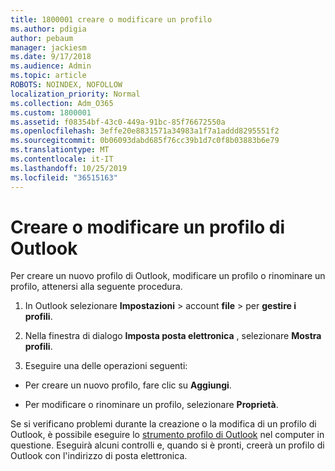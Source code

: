 ```yaml
---
title: 1800001 creare o modificare un profilo
ms.author: pdigia
author: pebaum
manager: jackiesm
ms.date: 9/17/2018
ms.audience: Admin
ms.topic: article
ROBOTS: NOINDEX, NOFOLLOW
localization_priority: Normal
ms.collection: Adm_O365
ms.custom: 1800001
ms.assetid: f08354bf-43c0-449a-91bc-85f76672550a
ms.openlocfilehash: 3effe20e8831571a34983a1f7a1addd8295551f2
ms.sourcegitcommit: 0b06093dabd685f76cc39b1d7c0f8b03883b6e79
ms.translationtype: MT
ms.contentlocale: it-IT
ms.lasthandoff: 10/25/2019
ms.locfileid: "36515163"
---
```

# <a name="create-or-edit-an-outlook-profile"></a>Creare o modificare un profilo di Outlook

Per creare un nuovo profilo di Outlook, modificare un profilo o rinominare un profilo, attenersi alla seguente procedura.
  
1. In Outlook selezionare **Impostazioni** \> account **file** \> per **gestire i profili**.
    
2. Nella finestra di dialogo **Imposta posta elettronica** , selezionare **Mostra profili**.
    
3. Eseguire una delle operazioni seguenti:
    
  - Per creare un nuovo profilo, fare clic su **Aggiungi**.
    
  - Per modificare o rinominare un profilo, selezionare **Proprietà**.
    
Se si verificano problemi durante la creazione o la modifica di un profilo di Outlook, è possibile eseguire lo [strumento profilo di Outlook](https://aka.ms/SaRA-OutlookSetupProfile) nel computer in questione. Eseguirà alcuni controlli e, quando si è pronti, creerà un profilo di Outlook con l'indirizzo di posta elettronica. 
  

